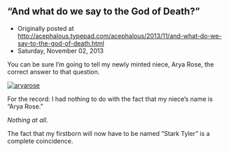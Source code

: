 ## “And what do we say to the God of Death?”

 * Originally posted at http://acephalous.typepad.com/acephalous/2013/11/and-what-do-we-say-to-the-god-of-death.html
 * Saturday, November 02, 2013



You can be sure I’m going to tell my newly minted niece, Arya Rose, the correct answer to that question.

[![aryarose](http://www.lawyersgunsmoneyblog.com/wp-content/uploads/2013/11/aryarose.jpg "aryarose")](http://www.lawyersgunsmoneyblog.com/wp-content/uploads/2013/11/aryarose.jpg)

For the record: I had nothing to do with the fact that my niece’s name is “Arya Rose.”

_Nothing at all_.

The fact that my firstborn will now have to be named “Stark Tyler” is a complete coincidence.

		
